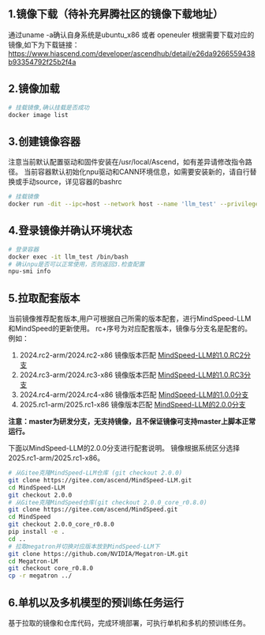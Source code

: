 
## 1.镜像下载（待补充昇腾社区的镜像下载地址）
通过uname -a确认自身系统是ubuntu_x86 或者 openeuler
根据需要下载对应的镜像,如下为下载链接：
https://www.hiascend.com/developer/ascendhub/detail/e26da9266559438b93354792f25b2f4a

## 2.镜像加载
```bash
# 挂载镜像,确认挂载是否成功                          
docker image list
```

## 3.创建镜像容器
注意当前默认配置驱动和固件安装在/usr/local/Ascend，如有差异请修改指令路径。
当前容器默认初始化npu驱动和CANN环境信息，如需要安装新的，请自行替换或手动source，详见容器的bashrc
```bash
# 挂载镜像
docker run -dit --ipc=host --network host --name 'llm_test' --privileged -v /usr/local/Ascend/driver:/usr/local/Ascend/driver  -v /usr/local/Ascend/firmware:/usr/local/Ascend/firmware  -v /usr/local/sbin/:/usr/local/sbin/ -v /home/:/home/ ${DOCKER_IMAGE_ID}
```

## 4.登录镜像并确认环境状态
```bash
# 登录容器
docker exec -it llm_test /bin/bash                           
# 确认npu是否可以正常使用，否则返回3.检查配置
npu-smi info
```

## 5.拉取配套版本
当前镜像推荐配套版本,用户可根据自己所需的版本配套，进行MindSpeed-LLM和MindSpeed的更新使用。
rc+序号为对应配套版本，镜像与分支名是配套的。例如：
1. 2024.rc2-arm/2024.rc2-x86 镜像版本匹配 [MindSpeed-LLM的1.0.RC2分支](https://gitee.com/ascend/MindSpeed-LLM/tree/1.0.RC2/)
2. 2024.rc3-arm/2024.rc3-x86 镜像版本匹配 [MindSpeed-LLM的1.0.RC3分支](https://gitee.com/ascend/MindSpeed-LLM/tree/1.0.RC3/)
3. 2024.rc4-arm/2024.rc4-x86 镜像版本匹配 [MindSpeed-LLM的1.0.0分支](https://gitee.com/ascend/MindSpeed-LLM/tree/1.0.0/)
4. 2025.rc1-arm/2025.rc1-x86 镜像版本匹配 [MindSpeed-LLM的2.0.0分支](https://gitee.com/ascend/MindSpeed-LLM/tree/2.0.0/)

**注意：master为研发分支，无支持镜像，且不保证镜像可支持master上脚本正常运行。**

下面以MindSpeed-LLM的2.0.0分支进行配套说明。
镜像根据系统区分选择2025.rc1-arm/2025.rc1-x86。
```bash
# 从Gitee克隆MindSpeed-LLM仓库 (git checkout 2.0.0)
git clone https://gitee.com/ascend/MindSpeed-LLM.git
cd MindSpeed-LLM
git checkout 2.0.0
# 从Gitee克隆MindSpeed仓库(git checkout 2.0.0_core_r0.8.0)
git clone https://gitee.com/ascend/MindSpeed.git
cd MindSpeed
git checkout 2.0.0_core_r0.8.0
pip install -e .
cd ..
# 拉取megatron并切换对应版本放到MindSpeed-LLM下
git clone https://github.com/NVIDIA/Megatron-LM.git
cd Megatron-LM
git checkout core_r0.8.0
cp -r megatron ../
```

## 6.单机以及多机模型的预训练任务运行
基于拉取的镜像和仓库代码，完成环境部署，可执行单机和多机的预训练任务。